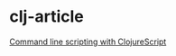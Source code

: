 # clj-article

[Command line scripting with ClojureScript](https://itnext.io/command-line-scripting-with-clojurescript-5e5567367713)

